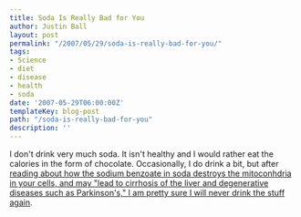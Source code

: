 ```yaml
---
title: Soda Is Really Bad for You
author: Justin Ball
layout: post
permalink: "/2007/05/29/soda-is-really-bad-for-you/"
tags:
- Science
- diet
- disease
- health
- soda
date: '2007-05-29T06:00:00Z'
templateKey: blog-post
path: "/soda-is-really-bad-for-you"
description: ''
---
```


I don't drink very much soda. It isn't healthy and I would rather eat the calories in the form of chocolate. Occasionally, I do drink a bit, but after [reading about how the sodium benzoate in soda destroys the mitoconhdria in your cells, and may "lead to cirrhosis of the liver and degenerative diseases such as Parkinson's," I am pretty sure I will never drink the stuff again][1].

 [1]: http://news.independent.co.uk/health/article2586652.ece
